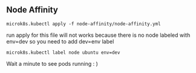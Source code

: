 ## Node Affinity




```
microk8s.kubectl apply -f node-affinity/node-affinity.yml
```

run apply for this file will not works because there is no node labeled with env=dev
so you need to add dev=env label

```
microk8s.kubectl label node ubuntu env=dev
```

Wait a minute to see pods running : )